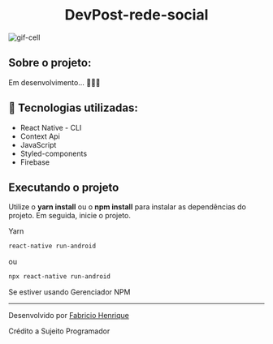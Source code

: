
<h1 align="center">DevPost-rede-social</h1>


<img alt="gif-cell" src="https://github.com/fabricio-26/Hey-groups/blob/main/src/assets/HeyGrupos.png">

## Sobre o projeto:

Em desenvolvimento... 🚧🧑‍💻



## :rocket: Tecnologias utilizadas:

- React Native - CLI
- Context Api
- JavaScript
- Styled-components
- Firebase

## Executando o projeto

Utilize o **yarn install** ou o **npm install** para instalar as dependências do projeto.
Em seguida, inicie o projeto.

Yarn
```cl
react-native run-android
```
ou

```cl
npx react-native run-android
```

Se estiver usando Gerenciador NPM


---

Desenvolvido por [Fabricio Henrique](https://www.linkedin.com/in/fabricio-26/)

Crédito a Sujeito Programador
